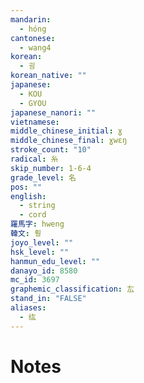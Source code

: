 ```yaml
---
mandarin:
  - hóng
cantonese:
  - wang4
korean:
  - 굉
korean_native: ""
japanese:
  - KOU
  - GYOU
japanese_nanori: ""
vietnamese:
middle_chinese_initial: ɣ
middle_chinese_final: ɣwɛŋ
stroke_count: "10"
radical: 糸
skip_number: 1-6-4
grade_level: 名
pos: ""
english:
  - string
  - cord
羅馬字: hweng
韓文: 훵
joyo_level: ""
hsk_level: ""
hanmun_edu_level: ""
danayo_id: 8580
mc_id: 3697
graphemic_classification: 厷
stand_in: "FALSE"
aliases:
  - 纮
---
```


# Notes
